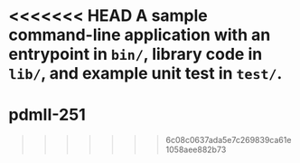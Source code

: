 <<<<<<< HEAD
A sample command-line application with an entrypoint in `bin/`, library code
in `lib/`, and example unit test in `test/`.
=======
# pdmII-251
>>>>>>> 6c08c0637ada5e7c269839ca61e1058aee882b73
